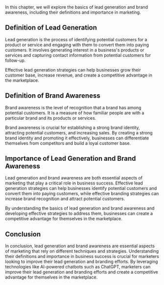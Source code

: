 
In this chapter, we will explore the basics of lead generation and brand awareness, including their definitions and importance in marketing.

Definition of Lead Generation
-----------------------------

Lead generation is the process of identifying potential customers for a product or service and engaging with them to convert them into paying customers. It involves generating interest in a business's products or services and capturing contact information from potential customers for follow-up.

Effective lead generation strategies can help businesses grow their customer base, increase revenue, and create a competitive advantage in the marketplace.

Definition of Brand Awareness
-----------------------------

Brand awareness is the level of recognition that a brand has among potential customers. It is a measure of how familiar people are with a particular brand and its products or services.

Brand awareness is crucial for establishing a strong brand identity, attracting potential customers, and increasing sales. By creating a strong brand identity and promoting it effectively, businesses can differentiate themselves from competitors and build a loyal customer base.

Importance of Lead Generation and Brand Awareness
-------------------------------------------------

Lead generation and brand awareness are both essential aspects of marketing that play a critical role in business success. Effective lead generation strategies can help businesses identify potential customers and convert them into paying customers, while effective branding strategies can increase brand recognition and attract potential customers.

By understanding the basics of lead generation and brand awareness and developing effective strategies to address them, businesses can create a competitive advantage for themselves in the marketplace.

Conclusion
----------

In conclusion, lead generation and brand awareness are essential aspects of marketing that rely on different techniques and strategies. Understanding their definitions and importance in business success is crucial for marketers looking to improve their lead generation and branding efforts. By leveraging technologies like AI-powered chatbots such as ChatGPT, marketers can improve their lead generation and branding efforts and create a competitive advantage for themselves in the marketplace.

